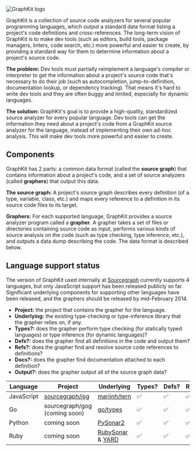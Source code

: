 ![GraphKit logo](https://raw.github.com/sourcegraph/graphkit/master/media/logo.png)

GraphKit is a collection of source code analyzers for several popular
programming languages, which output a standard data format listing a project's
code definitions and cross-references. The long-term vision of GraphKit is to
make dev tools (such as editors, build tools, package managers, linters, code
search, etc.) more powerful and easier to create, by providing a standard way
for them to determine information about a project's source code.

**The problem:** Dev tools must partially reimplement a language's compiler or
interpreter to get the information about a project's source code that's
necessary to do their job (such as autocompletion, jump-to-definition,
documentation lookup, or dependency tracking). That means it's hard to write dev
tools and they are often buggy and limited, especially for dynamic languages.

**The solution:** GraphKit's goal is to provide a high-quality, standardized
source analyzer for every popular language. Dev tools can get the information
they need about a project's code from a GraphKit source analyzer for the
language, instead of implementing their own ad-hoc analysis. This will make dev
tools more powerful and easier to create.

## Components

GraphKit has 2 parts: a common data format (called the **source graph**) that
contains information about a project's code, and a set of source analyzers
(called **graphers**) that output this data.

**The source graph:** A project's source graph describes every definition (of a
type, variable, class, etc.) and maps every reference to a definition in its
source code files to its target.

**Graphers:** For each supported language, GraphKit provides a source analyzer
program called a **grapher**. A grapher takes a set of files or directories
containing source code as input, performs various kinds of source analysis on
the code (such as type checking, type inference, etc.), and outputs a data dump
describing the code. The data format is described below.

## Language support status

The version of GraphKit used internally at
[Sourcegraph](https://sourcegraph.com) currently supports 4 languages, but only
JavaScript support has been released publicly so far. Significant underlying
components for supporting other languages have been released, and the graphers
should be released by mid-February 2014.

* **Project:** the project that contains the grapher for the language.
* **Underlying:** the existing type-checking or type-inference library that the grapher relies on, if any.
* **Types?:** does the grapher perform type checking (for statically typed languages) or type inference (for dynamic languages)?
* **Defs?:** does the grapher find all definitions in the code and output them?
* **Refs?:** does the grapher find and resolve source code references to definitions?
* **Docs?:** does the grapher find documentation attached to each definition?
* **Output?:** does the grapher output all of the source graph data?

| Language  | Project | Underlying | Types? | Defs? | Refs? | Docs? | Output? |
| ------------- | ------------- | ------------- | ------------- | ------------- | ------------- | ------------- | ------------- |
| JavaScript  | [sourcegraph/jsg](https://sourcegraph.com/github.com/sourcegraph/jsg) | [marijnh/tern](https://github.com/marijnh/tern) | :white_check_mark: | :white_check_mark: | :white_check_mark: | :white_check_mark: | :white_check_mark: |
| Go  | sourcegraph/gog (coming soon) | [go/types](https://code.google.com/p/go.tools) | :white_check_mark: | :white_check_mark: | :white_check_mark: | :white_check_mark: | :x: |
| Python  | coming soon | [PySonar2](https://github.com/yinwang0/pysonar2) | :white_check_mark: | :white_check_mark: | :white_check_mark: | :white_check_mark: | :x: |
| Ruby  | coming soon | [RubySonar](https://github.com/yinwang0/rubysonar) & [YARD](http://yardoc.org) | :white_check_mark: | :white_check_mark: | :white_check_mark: | :white_check_mark: | :x: |
